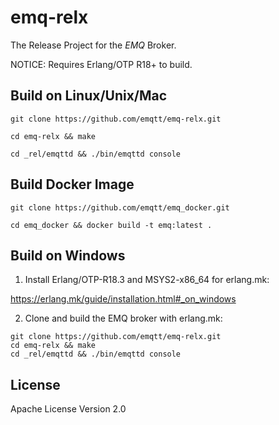 emq-relx
========

The Release Project for the *EMQ* Broker.

NOTICE: Requires Erlang/OTP R18+ to build.

Build on Linux/Unix/Mac
-----------------------

```
git clone https://github.com/emqtt/emq-relx.git

cd emq-relx && make

cd _rel/emqttd && ./bin/emqttd console
```

Build Docker Image
------------------

```
git clone https://github.com/emqtt/emq_docker.git

cd emq_docker && docker build -t emq:latest .
```

Build on Windows
----------------

1. Install Erlang/OTP-R18.3 and MSYS2-x86_64 for erlang.mk:

https://erlang.mk/guide/installation.html#_on_windows

2. Clone and build the EMQ broker with erlang.mk:

```
git clone https://github.com/emqtt/emq-relx.git
cd emq-relx && make
cd _rel/emqttd && ./bin/emqttd console
```

License
-------

Apache License Version 2.0

